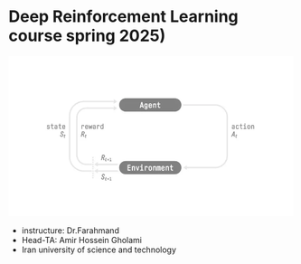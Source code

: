 # Deep Reinforcement Learning course spring 2025)
![RL_process](pictures\RL_process.png)
- instructure: Dr.Farahmand
- Head-TA: Amir Hossein Gholami
- Iran university of science and technology
